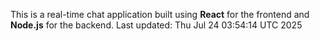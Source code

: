 This is a real-time chat application built using **React** for the frontend and **Node.js** for the backend.
Last updated: Thu Jul 24 03:54:14 UTC 2025
